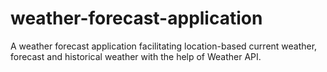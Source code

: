 # weather-forecast-application

A weather forecast application facilitating location-based current weather, forecast and historical weather with the help of Weather API.